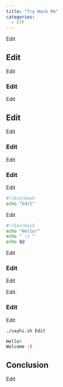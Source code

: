 ```yaml
---
title: "Try Hack Me"
categories:
  - CTF
---
```


Edit

## Edit

Edit

### Edit

Edit

## Edit

Edit

### Edit

Edit

### Edit

Edit
```bash
#!/bin/bash
echo "Edit"
```

Edit

```bash
#!/bin/bash
echo "Hello!"
echo " :) "
echo $@
```

Edit

### Edit

Edit

Edit.

### Edit

Edit

```bash
./sayhi.sh Edit
```



```bash
Hello!
Welcome :)

```

## Conclusion

Edit